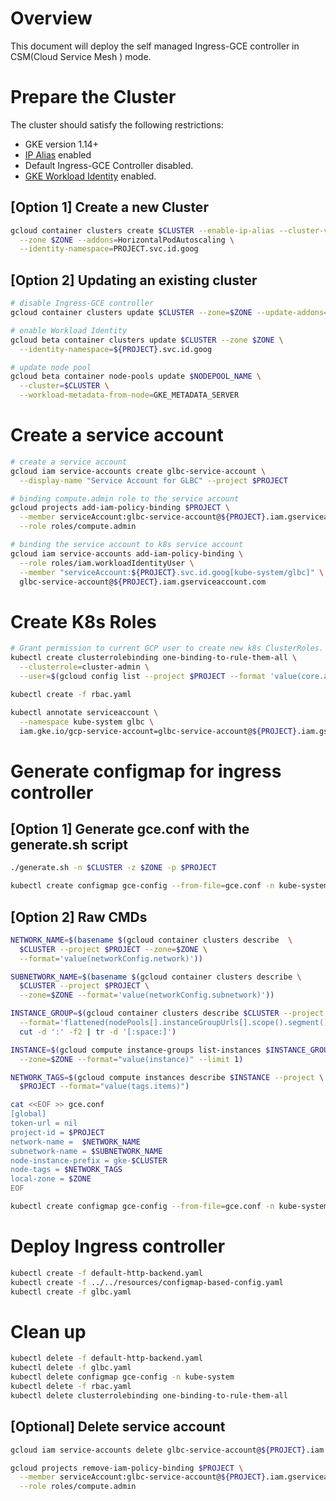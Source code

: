 # Overview

This document will deploy the self managed Ingress-GCE controller in CSM(Cloud Service Mesh
) mode.

# Prepare the Cluster

The cluster should satisfy the following restrictions:
 * GKE version 1.14+
 * [IP Alias](https://cloud.google.com/kubernetes-engine/docs/how-to/alias-ips) enabled
 * Default Ingress-GCE Controller disabled.
 * [GKE Workload Identity](https://cloud.google.com/kubernetes-engine/docs/how-to/workload-identity) enabled.

## [Option 1] Create a new Cluster

```sh
gcloud container clusters create $CLUSTER --enable-ip-alias --cluster-version 1.14 \
  --zone $ZONE --addons=HorizontalPodAutoscaling \
  --identity-namespace=PROJECT.svc.id.goog
```

## [Option 2] Updating an existing cluster

```sh
# disable Ingress-GCE controller
gcloud container clusters update $CLUSTER --zone=$ZONE --update-addons=HttpLoadBalancing=DISABLED

# enable Workload Identity
gcloud beta container clusters update $CLUSTER --zone $ZONE \
  --identity-namespace=${PROJECT}.svc.id.goog

# update node pool
gcloud beta container node-pools update $NODEPOOL_NAME \
  --cluster=$CLUSTER \
  --workload-metadata-from-node=GKE_METADATA_SERVER
```

# Create a service account

```sh
# create a service account
gcloud iam service-accounts create glbc-service-account \
  --display-name "Service Account for GLBC" --project $PROJECT

# binding compute.admin role to the service account
gcloud projects add-iam-policy-binding $PROJECT \
  --member serviceAccount:glbc-service-account@${PROJECT}.iam.gserviceaccount.com \
  --role roles/compute.admin

# binding the service account to k8s service account
gcloud iam service-accounts add-iam-policy-binding \
  --role roles/iam.workloadIdentityUser \
  --member "serviceAccount:${PROJECT}.svc.id.goog[kube-system/glbc]" \
  glbc-service-account@${PROJECT}.iam.gserviceaccount.com
```

# Create K8s Roles

```sh
# Grant permission to current GCP user to create new k8s ClusterRoles.
kubectl create clusterrolebinding one-binding-to-rule-them-all \
  --clusterrole=cluster-admin \
  --user=$(gcloud config list --project $PROJECT --format 'value(core.account)' 2>/dev/null)

kubectl create -f rbac.yaml

kubectl annotate serviceaccount \
  --namespace kube-system glbc \
  iam.gke.io/gcp-service-account=glbc-service-account@${PROJECT}.iam.gserviceaccount.com
```

# Generate configmap for ingress controller

## [Option 1] Generate gce.conf with the generate.sh script

```sh
./generate.sh -n $CLUSTER -z $ZONE -p $PROJECT

kubectl create configmap gce-config --from-file=gce.conf -n kube-system
```

## [Option 2] Raw CMDs

```sh
NETWORK_NAME=$(basename $(gcloud container clusters describe  \
  $CLUSTER --project $PROJECT --zone=$ZONE \
  --format='value(networkConfig.network)'))

SUBNETWORK_NAME=$(basename $(gcloud container clusters describe \
  $CLUSTER --project $PROJECT \
  --zone=$ZONE --format='value(networkConfig.subnetwork)'))

INSTANCE_GROUP=$(gcloud container clusters describe $CLUSTER --project $PROJECT --zone=$ZONE \
  --format='flattened(nodePools[].instanceGroupUrls[].scope().segment())' | \
  cut -d ':' -f2 | tr -d '[:space:]')

INSTANCE=$(gcloud compute instance-groups list-instances $INSTANCE_GROUP --project $PROJECT \
  --zone=$ZONE --format="value(instance)" --limit 1)

NETWORK_TAGS=$(gcloud compute instances describe $INSTANCE --project \
  $PROJECT --format="value(tags.items)")

cat <<EOF >> gce.conf
[global]
token-url = nil
project-id = $PROJECT
network-name =  $NETWORK_NAME
subnetwork-name = $SUBNETWORK_NAME
node-instance-prefix = gke-$CLUSTER
node-tags = $NETWORK_TAGS
local-zone = $ZONE
EOF

kubectl create configmap gce-config --from-file=gce.conf -n kube-system
```

# Deploy Ingress controller

```sh
kubectl create -f default-http-backend.yaml
kubectl create -f ../../resources/configmap-based-config.yaml
kubectl create -f glbc.yaml
```

# Clean up

```sh
kubectl delete -f default-http-backend.yaml
kubectl delete -f glbc.yaml
kubectl delete configmap gce-config -n kube-system
kubectl delete -f rbac.yaml
kubectl delete clusterrolebinding one-binding-to-rule-them-all
```

## [Optional] Delete service account
```sh
gcloud iam service-accounts delete glbc-service-account@${PROJECT}.iam.gserviceaccount.com

gcloud projects remove-iam-policy-binding $PROJECT \
  --member serviceAccount:glbc-service-account@${PROJECT}.iam.gserviceaccount.com \
  --role roles/compute.admin
```